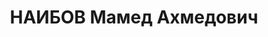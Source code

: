 ---
title: НАИБОВ Мамед Ахмедович
description: 'был родом из селения Верхний Акулис Ширванской губернии Нахичеванского
  уезда. Сыну бедного безземельного крестьянина, проучившемуся в Ордубадском вышеначальном
  училище, в годы нефтяного бума жизненный путь был предопределен заранее — на бакинские
  промыслы. Чернорабочий Европейской корпорации нефтяных промыслов, приказчик в лавке
  — мальчик на побегушках, телефонист акционерного общества «Колокол»..

  Первая серьезная должность — конторщик по учету нефти общества «Петроль». «Во время
  мусаватистского правительства при переезде из города был избит за разговоры в защиту
  коммунистов. Предупредили, что в случае повторения буду убит..» — напишет он в автобиографии.

  Революция. В сентябре 1920 года Мамед Наибов вступает в партию. Ему всего 19 лет.
  Перед энергичным юношей открыты все пути. Он продолжает учебу. В 25 лет Мамед —
  ответственный секретарь Баксовета. В 28— председатель «Колхозцентра», начальник
  планово-финансового отдела Наркомзема, заместитель наркома земледелия, член ЦК,
  член ВЦИК.

  Его профессиональный авторитет растет, он автор нескольких трудов по организации
  сельскохозяйственного производства, ему поручают составление пятилетнего перспективного
  плана озеленения Мугано-Мильского массива и Прикуринской полосы, представляются
  полномочия «привлекать к этой работе как работников Наркомзема, так и других ведомств
  и организаций».

  В начале марта 37-го дед сказал, что получил новое назначение в Маштагинский райземотдел
  и уезжает к месту работы. Больше его не видели.

  17 марта 1937 года состоялось заседание Бюро ЦК АКП(б) под председательством М.
  Багирова, на котором было предложено вывести Наибова из состава членов ЦК, исключить
  его из партии и снять с работы как контрреволюционера-троцкиста. 21 марта деда арестовали.
  В НКВД Мамед Наибов попал в руки профессиональных костоломов — Борщова и Сумбатова-Топуридзе.
  «Следствие» шло почти семь месяцев, «тройки», решавшие дела в считанные минуты,
  еще не появились. Открытого суда, разумеется, не было. Просто однажды позвонили
  из ГПУ и сказали: придите, заберите вещи арестованного. Вернули рубашку деда. Она
  была в крови.

  11 октября 1937 года Мамед Наибов был приговорен Верховным судом СССР к высшей мере
  наказания сразу по трем статьям Уголовного кодекса. Он был признан виновным в участии
  в антисоветской националистической организации, вербовке членов для нее, вредительской
  работе в сельском хозяйстве.'
---